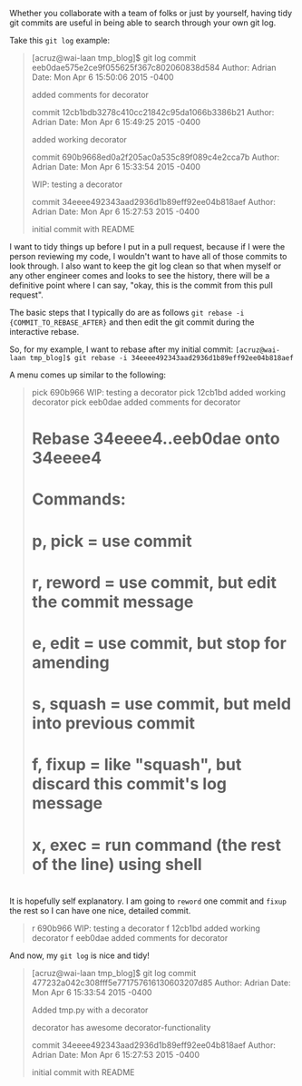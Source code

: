 Whether you collaborate with a team of folks or just by yourself, having tidy git commits are useful in being able to search through your own git log.

Take this `git log` example:

> [acruz@wai-laan tmp_blog]$ git log
> commit eeb0dae575e2ce9f055625f367c802060838d584
> Author: Adrian
> Date: Mon Apr 6 15:50:06 2015 -0400
>
> added comments for decorator
>
> commit 12cb1bdb3278c410cc21842c95da1066b3386b21
> Author: Adrian
> Date: Mon Apr 6 15:49:25 2015 -0400
>
> added working decorator
>
> commit 690b9668ed0a2f205ac0a535c89f089c4e2cca7b
> Author: Adrian
> Date: Mon Apr 6 15:33:54 2015 -0400
>
> WIP: testing a decorator
>
> commit 34eeee492343aad2936d1b89eff92ee04b818aef
> Author: Adrian
> Date: Mon Apr 6 15:27:53 2015 -0400
>
> initial commit with README

I want to tidy things up before I put in a pull request, because if I were the person reviewing my code, I wouldn't want to have all of those commits to look through. I also want to keep the git log clean so that when myself or any other engineer comes and looks to see the history, there will be a definitive point where I can say, "okay, this is the commit from this pull request".

The basic steps that I typically do are as follows `git rebase -i {COMMIT_TO_REBASE_AFTER}` and then edit the git commit during the interactive rebase.

So, for my example, I want to rebase after my initial commit: `[acruz@wai-laan tmp_blog]$ git rebase -i 34eeee492343aad2936d1b89eff92ee04b818aef`

A menu comes up similar to the following:

> pick 690b966 WIP: testing a decorator
> pick 12cb1bd added working decorator
> pick eeb0dae added comments for decorator
>
> # Rebase 34eeee4..eeb0dae onto 34eeee4
> #
> # Commands:
> # p, pick = use commit
> # r, reword = use commit, but edit the commit message
> # e, edit = use commit, but stop for amending
> # s, squash = use commit, but meld into previous commit
> # f, fixup = like "squash", but discard this commit's log message
> # x, exec = run command (the rest of the line) using shell
> #

It is hopefully self explanatory. I am going to `reword` one commit and `fixup` the rest so I can have one nice, detailed commit.

> r 690b966 WIP: testing a decorator
> f 12cb1bd added working decorator
> f eeb0dae added comments for decorator

And now, my `git log` is nice and tidy!

> [acruz@wai-laan tmp_blog]$ git log
> commit 477232a042c308fff5e771757616130603207d85
> Author: Adrian
> Date: Mon Apr 6 15:33:54 2015 -0400
>
> Added tmp.py with a decorator
>
> decorator has awesome decorator-functionality
>
>
> commit 34eeee492343aad2936d1b89eff92ee04b818aef
> Author: Adrian
> Date: Mon Apr 6 15:27:53 2015 -0400
>
> initial commit with README

